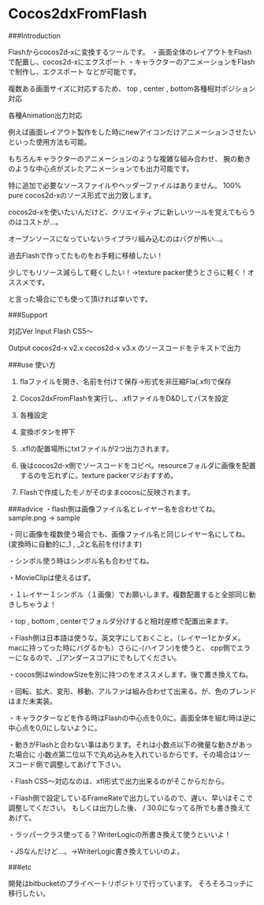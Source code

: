 Cocos2dxFromFlash
=================

###Introduction

Flashからcocos2d-xに変換するツールです。
・画面全体のレイアウトをFlashで配置し、cocos2d-xにエクスポート
・キャラクターのアニメーションをFlashで制作し、エクスポート
などが可能です。

複数ある画面サイズに対応するため、
top , center , bottom各種相対ポジション対応

各種Animation出力対応

例えば画面レイアウト製作をした時にnewアイコンだけアニメーションさせたい
といった使用方法も可能。

もちろんキャラクターのアニメーションのような複雑な組み合わせ、
腕の動きのような中心点がズレたアニメーションでも出力可能です。

特に追加で必要なソースファイルやヘッダーファイルはありません。
100% pure cocos2d-xのソース形式で出力致します。

cocos2d-xを使いたいんだけど、クリエイティブに新しいツールを覚えてもらうのはコストが…。

オープンソースになっていないライブラリ組み込むのはバグが怖い…。

過去Flashで作ってたものをお手軽に移植したい！

少しでもリソース減らして軽くしたい！→texture packer使うとさらに軽く！オススメです。

と言った場合にでも使って頂ければ幸いです。

###Support

対応Ver
Input
Flash CS5〜

Output
cocos2d-x v2.x
cocos2d-x v3.x
のソースコードをテキストで出力

###use
使い方

1. flaファイルを開き、名前を付けて保存→形式を非圧縮Fla(.xfl)で保存

2. Cocos2dxFromFlashを実行し、.xflファイルをD&Dしてパスを設定

3. 各種設定

4. 変換ボタンを押下

5. .xflの配置場所にtxtファイルが2つ出力されます。

6. 後はcocos2d-x側でソースコードをコピペ。resourceフォルダに画像を配置するのを忘れずに。texture packerマジおすすめ。

7. Flashで作成したモノがそのままcocosに反映されます。


###advice
・flash側は画像ファイル名とレイヤー名を合わせてね。
sample.png → sample

・同じ画像を複数使う場合でも、画像ファイル名と同じレイヤー名にしてね。
(変換時に自動的に_1 , _2と名前を付けます)

・シンボル使う時はシンボル名も合わせてね。

・MovieClipは使えるはず。

・１レイヤー１シンボル（１画像）でお願いします。複数配置すると全部同じ動きしちゃうよ！

・top , bottom , centerでフォルダ分けすると相対座標で配置出来ます。

・Flash側は日本語は使うな。英文字にしておくこと。（レイヤー1とかダメ。macに持ってった時にバグるかも）さらに-(ハイフン)を使うと、
cpp側でエラーになるので、_(アンダースコア)にでもしてください。

・cocos側はwindowSizeを別に持つのをオススメします。後で置き換えてね。

・回転、拡大、変形、移動、アルファは組み合わせて出来る。が、色のブレンドはまだ未実装。

・キャラクターなどを作る時はFlashの中心点を0,0に。画面全体を組む時は逆に中心点を0,0にしないように。

・動きがFlashと合わない事はあります。それは小数点以下の微量な動きがあった場合に
小数点第二位以下で丸め込みを入れているからです。その場合はソースコード側で調整してあげて下さい。

・Flash CS5～対応なのは、xfl形式で出力出来るのがそこからだから。

・Flash側で設定しているFrameRateで出力しているので、遅い、早いはそこで調整してください。
もしくは出力した後、 / 30.0になってる所でも書き換えてあげて。

・ラッパークラス使ってる？WriterLogicの所書き換えて使うといいよ！

・JSなんだけど…。→WriterLogic書き換えていいのよ。


###etc

開発はbitbucketのプライベートリポジトリで行っています。
そろそろコッチに移行したい。


